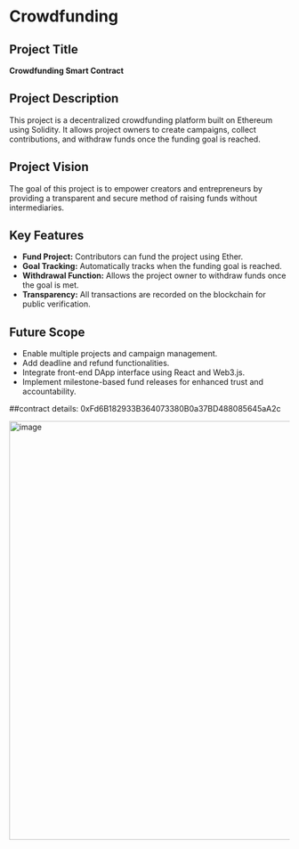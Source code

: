 # Crowdfunding

## Project Title
**Crowdfunding Smart Contract**

## Project Description
This project is a decentralized crowdfunding platform built on Ethereum using Solidity. It allows project owners to create campaigns, collect contributions, and withdraw funds once the funding goal is reached.

## Project Vision
The goal of this project is to empower creators and entrepreneurs by providing a transparent and secure method of raising funds without intermediaries.

## Key Features
- **Fund Project:** Contributors can fund the project using Ether.
- **Goal Tracking:** Automatically tracks when the funding goal is reached.
- **Withdrawal Function:** Allows the project owner to withdraw funds once the goal is met.
- **Transparency:** All transactions are recorded on the blockchain for public verification.

## Future Scope
- Enable multiple projects and campaign management.
- Add deadline and refund functionalities.
- Integrate front-end DApp interface using React and Web3.js.
- Implement milestone-based fund releases for enhanced trust and accountability.


##contract details: 0xFd6B182933B364073380B0a37BD488085645aA2c

<img width="1675" height="752" alt="image" src="https://github.com/user-attachments/assets/47b9d053-f5bc-4103-a92a-c0137ca3d20a" />
